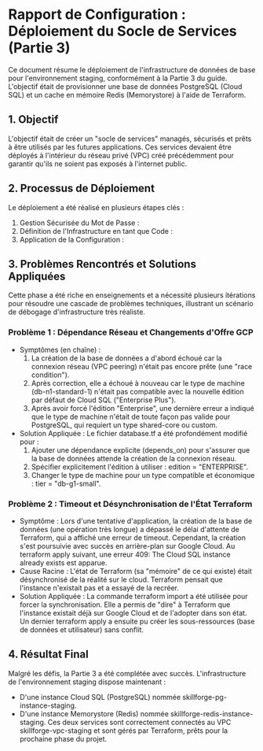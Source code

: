 # Rapport de Configuration : Déploiement du Socle de Services (Partie 3)

Ce document résume le déploiement de l'infrastructure de données de base pour l'environnement staging, conformément à la Partie 3 du guide. L'objectif était de provisionner une base de données PostgreSQL (Cloud SQL) et un cache en mémoire Redis (Memorystore) à l'aide de Terraform.

## 1. Objectif

L'objectif était de créer un "socle de services" managés, sécurisés et prêts à être utilisés par les futures applications. Ces services devaient être déployés à l'intérieur du réseau privé (VPC) créé précédemment pour garantir qu'ils ne soient pas exposés à l'internet public.

## 2. Processus de Déploiement

Le déploiement a été réalisé en plusieurs étapes clés :

1. Gestion Sécurisée du Mot de Passe :
1. Définition de l'Infrastructure en tant que Code :
1. Application de la Configuration :
## 3. Problèmes Rencontrés et Solutions Appliquées

Cette phase a été riche en enseignements et a nécessité plusieurs itérations pour résoudre une cascade de problèmes techniques, illustrant un scénario de débogage d'infrastructure très réaliste.

### Problème 1 : Dépendance Réseau et Changements d'Offre GCP

- Symptômes (en chaîne) :
  1. La création de la base de données a d'abord échoué car la connexion réseau (VPC peering) n'était pas encore prête (une "race condition").
  1. Après correction, elle a échoué à nouveau car le type de machine (db-n1-standard-1) n'était pas compatible avec la nouvelle édition par défaut de Cloud SQL ("Enterprise Plus").
  1. Après avoir forcé l'édition "Enterprise", une dernière erreur a indiqué que le type de machine n'était de toute façon pas valide pour PostgreSQL, qui requiert un type shared-core ou custom.
- Solution Appliquée : Le fichier database.tf a été profondément modifié pour :
  1. Ajouter une dépendance explicite (depends_on) pour s'assurer que la base de données attende la création de la connexion réseau.
  1. Spécifier explicitement l'édition à utiliser : edition = "ENTERPRISE".
  1. Changer le type de machine pour un type compatible et économique : tier = "db-g1-small".
### Problème 2 : Timeout et Désynchronisation de l'État Terraform

- Symptôme : Lors d'une tentative d'application, la création de la base de données (une opération très longue) a dépassé le délai d'attente de Terraform, qui a affiché une erreur de timeout. Cependant, la création s'est poursuivie avec succès en arrière-plan sur Google Cloud. Au terraform apply suivant, une erreur 409: The Cloud SQL instance already exists est apparue.
- Cause Racine : L'état de Terraform (sa "mémoire" de ce qui existe) était désynchronisé de la réalité sur le cloud. Terraform pensait que l'instance n'existait pas et a essayé de la recréer.
- Solution Appliquée : La commande terraform import a été utilisée pour forcer la synchronisation. Elle a permis de "dire" à Terraform que l'instance existait déjà sur Google Cloud et de l'adopter dans son état. Un dernier terraform apply a ensuite pu créer les sous-ressources (base de données et utilisateur) sans conflit.
## 4. Résultat Final

Malgré les défis, la Partie 3 a été complétée avec succès. L'infrastructure de l'environnement staging dispose maintenant :

- D'une instance Cloud SQL (PostgreSQL) nommée skillforge-pg-instance-staging.
- D'une instance Memorystore (Redis) nommée skillforge-redis-instance-staging.
Ces deux services sont correctement connectés au VPC skillforge-vpc-staging et sont gérés par Terraform, prêts pour la prochaine phase du projet.

